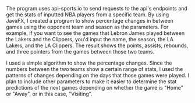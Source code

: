 The program uses api-sports.io to send requests to the api's endpoints and get the stats of inputted NBA players from a specific team.
By using JavaFX, I created a program to show percentage changes in between games using the opponent team and season as the parameters.
For example, if you want to see the games that Lebron James played between the Lakers and the Clippers, you'd input the name, the season,
the LA Lakers, and the LA Clippers. The result shows the points, assists, rebounds, and three pointers from the games between those two
teams.

I used a simple algorithm to show the percentage changes. Since the numbers between the two teams show a certain range of stats, I used
the patterns of changes depending on the days that those games were played. I plan to include other parameters to make it easier to
determine the stat predictions of the next games depending on whether the game is "Home" or "Away", or in this case, "Visiting".
